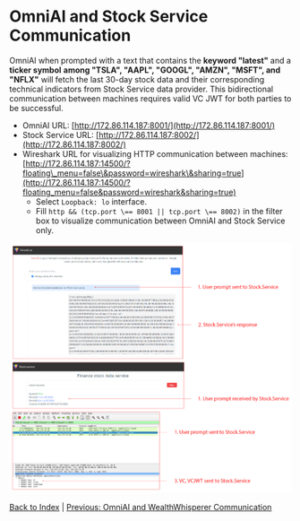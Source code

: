 # OmniAI and Stock Service Communication

OmniAI when prompted with a text that contains the **keyword "latest"** and a **ticker symbol** **among "TSLA", "AAPL", "GOOGL", "AMZN", "MSFT", and "NFLX"** will fetch the last 30-day stock data and their corresponding technical indicators from Stock Service data provider. This bidirectional communication between machines requires valid VC JWT for both parties to be successful.

* OmniAI URL: [http://172.86.114.187:8001/](http://172.86.114.187:8001/)  
* Stock Service URL: [http://172.86.114.187:8002/](http://172.86.114.187:8002/)  
* Wireshark URL for visualizing HTTP communication between machines: [http://172.86.114.187:14500/?floating\_menu=false\&password=wireshark\&sharing=true](http://172.86.114.187:14500/?floating_menu=false&password=wireshark&sharing=true)  
  * Select `Loopback: lo` interface.  
  * Fill `http && (tcp.port \== 8001 || tcp.port \== 8002)` in the filter box to visualize communication between OmniAI and Stock Service only.

![Wireshark](../images/image6.png)

[Back to Index](../index.md) | [Previous: OmniAI and WealthWhisperer Communication](./omniAI_wealthWhisperer_communication.md)
